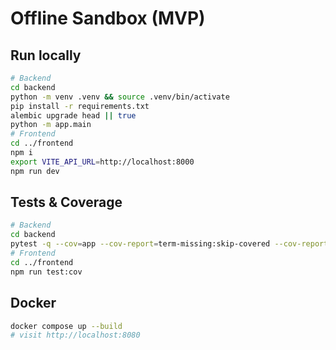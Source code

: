 # Offline Sandbox (MVP)

## Run locally
```bash
# Backend
cd backend
python -m venv .venv && source .venv/bin/activate
pip install -r requirements.txt
alembic upgrade head || true
python -m app.main
# Frontend
cd ../frontend
npm i
export VITE_API_URL=http://localhost:8000
npm run dev
```

## Tests & Coverage
```bash
# Backend
cd backend
pytest -q --cov=app --cov-report=term-missing:skip-covered --cov-report=html --cov-fail-under=80
# Frontend
cd ../frontend
npm run test:cov
```

## Docker
```bash
docker compose up --build
# visit http://localhost:8080
```
